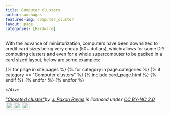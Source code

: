 ```yaml
---
title: Computer clusters
author: amchagas
featured-img: computer_cluster
layout: page
categories: [Hardware]
---
```

With the advance of miniaturization, computers have been downsized to credit card sizes being very cheap (50+ dollars), which allows for some DIY computing clusters and even for a whole supercomputer to be packed in a card sized layout, below are some examples:


<section class="blog">
  <div class="container">
    <div class="post-list" itemscope="" itemtype="http://schema.org/Blog">
      {% for page in site.pages %}
        {% for category in page.categories %}
          {% if category == "Computer clusters" %}
            {% include card_page.html %}
          {% endif %}
        {% endfor %}
      {% endfor %}


    </div>
  </div>
</section>

<p style="font-size: 0.9rem;font-style: italic;"><a href="https://www.flickr.com/photos/38308378@N05/5187929357">"Closeted cluster"</a><span>by <a href="https://www.flickr.com/photos/38308378@N05">J. Paxon Reyes</a></span> is licensed under <a href="https://creativecommons.org/licenses/by-nc/2.0/?ref=ccsearch&atype=html" style="margin-right: 5px;">CC BY-NC 2.0</a><a href="https://creativecommons.org/licenses/by-nc/2.0/?ref=ccsearch&atype=html" target="_blank" rel="noopener noreferrer" style="display: inline-block;white-space: none;opacity: .7;margin-top: 2px;margin-left: 3px;height: 22px !important;"><img style="height: inherit;margin-right: 3px;display: inline-block;" src="https://search.creativecommons.org/static/img/cc_icon.svg" /><img style="height: inherit;margin-right: 3px;display: inline-block;" src="https://search.creativecommons.org/static/img/cc-by_icon.svg" /><img style="height: inherit;margin-right: 3px;display: inline-block;" src="https://search.creativecommons.org/static/img/cc-nc_icon.svg" /></a></p>
